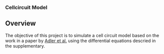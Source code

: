 ### Cellcircuit Model
## Overview
The objective of this project is to simulate a cell circuit model based on the work in a paper by [Adler et al.](https://www.cell.com/iscience/pdf/S2589-0042(20)30024-9.pdf) 
using the differential equations descried in the supplementary.
